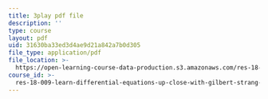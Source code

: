 ```yaml
---
title: 3play pdf file
description: ''
type: course
layout: pdf
uid: 31630ba33ed3d4ae9d21a842a7b0d305
file_type: application/pdf
file_location: >-
  https://open-learning-course-data-production.s3.amazonaws.com/res-18-009-learn-differential-equations-up-close-with-gilbert-strang-and-cleve-moler-fall-2015/31630ba33ed3d4ae9d21a842a7b0d305_xCCeV-glFdM.pdf
course_id: >-
  res-18-009-learn-differential-equations-up-close-with-gilbert-strang-and-cleve-moler-fall-2015
---
```


